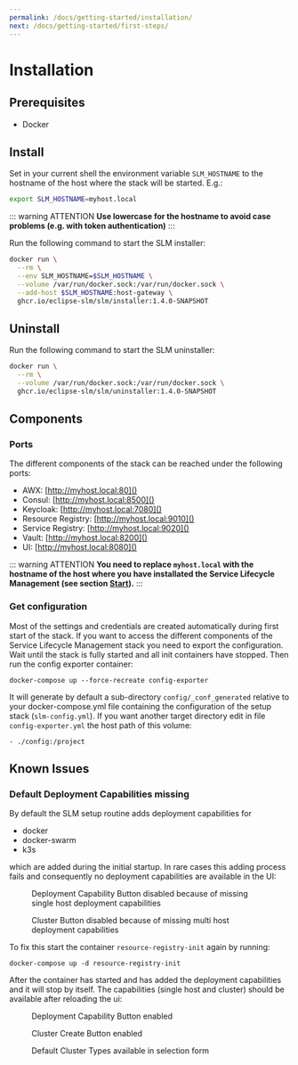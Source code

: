 ```yaml
---
permalink: /docs/getting-started/installation/
next: /docs/getting-started/first-steps/
---
```


# Installation

## Prerequisites
* Docker

## Install

Set in your current shell the environment variable `SLM_HOSTNAME` to the hostname of the host where the stack will be 
started. E.g.:
```sh
export SLM_HOSTNAME=myhost.local
```
::: warning ATTENTION
**Use lowercase for the hostname to avoid case problems (e.g. with token authentication)**
:::

Run the following command to start the SLM installer:
```sh
docker run \
  --rm \
  --env SLM_HOSTNAME=$SLM_HOSTNAME \
  --volume /var/run/docker.sock:/var/run/docker.sock \
  --add-host $SLM_HOSTNAME:host-gateway \
  ghcr.io/eclipse-slm/slm/installer:1.4.0-SNAPSHOT
```

## Uninstall
Run the following command to start the SLM uninstaller:
```sh
docker run \
  --rm \
  --volume /var/run/docker.sock:/var/run/docker.sock \
  ghcr.io/eclipse-slm/slm/uninstaller:1.4.0-SNAPSHOT
```

## Components

### Ports
The different components of the stack can be reached under the following ports:
* AWX: [http://myhost.local:80]()
* Consul: [http://myhost.local:8500]()
* Keycloak: [http://myhost.local:7080]()
* Resource Registry: [http://myhost.local:9010]()
* Service Registry: [http://myhost.local:9020]()
* Vault: [http://myhost.local:8200]()
* UI: [http://myhost.local:8080]()

::: warning ATTENTION
**You need to replace `myhost.local` with the hostname of the host where you have installated the Service Lifecycle Management (see section [Start](#start)).**
:::

### Get configuration

Most of the settings and credentials are created automatically during first start of the stack. If you want to access the different components of the Service Lifecycle Management stack you need to export the configuration. Wait until the stack is fully started and all init containers have stopped. Then run the config exporter container:
```
docker-compose up --force-recreate config-exporter
```

It will generate by default a sub-directory `config/_conf_generated` relative to your docker-compose.yml file containing 
the configuration of the setup stack (`slm-config.yml`). If you want another target directory edit in file `config-exporter.yml` 
the host path of this volume:
```
- ./config:/project
```

## Known Issues

### Default Deployment Capabilities missing

By default the SLM setup routine adds deployment capabilities for

- docker
- docker-swarm
- k3s

which are added during the initial startup. In rare cases this adding process fails and consequently no deployment 
capabilities are available in the UI:

<figure>
    <img :src="$withBase('/img/figures/installation/known-issues-missing-dcs-dc-button-disabled.png')">
    <figcaption>Deployment Capability Button disabled because of missing single host deployment capabilities</figcaption>
</figure>

<figure>
    <img :src="$withBase('/img/figures/installation/known-issues-missing-dcs-cluster-button-disabled.png')">
    <figcaption>Cluster Button disabled because of missing multi host deployment capabilities</figcaption>
</figure>

To fix this start the container `resource-registry-init` again by running:

```
docker-compose up -d resource-registry-init
```

After the container has started and has added the deployment capabilities and it will stop by itself. The capabilities (single 
host and cluster) should be available after reloading the ui:

<figure>
    <img :src="$withBase('/img/figures/installation/known-issues-missing-dcs-dc-button-enabled.png')">
    <figcaption>Deployment Capability Button enabled</figcaption>
</figure>

<figure>
    <img :src="$withBase('/img/figures/installation/known-issues-missing-dcs-cluster-button-enabled.png')">
    <figcaption>Cluster Create Button enabled</figcaption>
</figure>

<figure>
    <img :src="$withBase('/img/figures/installation/known-issues-missing-dcs-cluster-types-available.png')">
    <figcaption>Default Cluster Types available in selection form</figcaption>
</figure>
